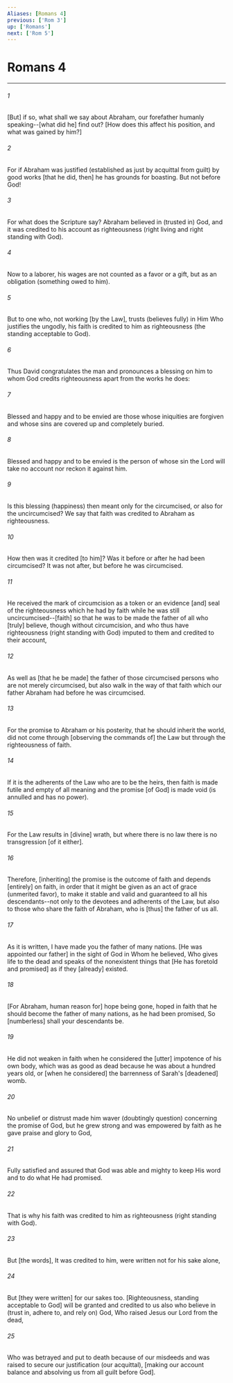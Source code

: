 ```yaml
---
Aliases: [Romans 4]
previous: ['Rom 3']
up: ['Romans']
next: ['Rom 5']
---
```

# Romans 4

***


###### 1 


[But] if so, what shall we say about Abraham, our forefather humanly speaking--[what did he] find out? [How does this affect his position, and what was gained by him?] 


###### 2 


For if Abraham was justified (established as just by acquittal from guilt) by good works [that he did, then] he has grounds for boasting. But not before God! 


###### 3 


For what does the Scripture say? Abraham believed in (trusted in) God, and it was credited to his account as righteousness (right living and right standing with God). 


###### 4 


Now to a laborer, his wages are not counted as a favor or a gift, but as an obligation (something owed to him). 


###### 5 


But to one who, not working [by the Law], trusts (believes fully) in Him Who justifies the ungodly, his faith is credited to him as righteousness (the standing acceptable to God). 


###### 6 


Thus David congratulates the man and pronounces a blessing on him to whom God credits righteousness apart from the works he does: 


###### 7 


Blessed and happy and to be envied are those whose iniquities are forgiven and whose sins are covered up and completely buried. 


###### 8 


Blessed and happy and to be envied is the person of whose sin the Lord will take no account nor reckon it against him. 


###### 9 


Is this blessing (happiness) then meant only for the circumcised, or also for the uncircumcised? We say that faith was credited to Abraham as righteousness. 


###### 10 


How then was it credited [to him]? Was it before or after he had been circumcised? It was not after, but before he was circumcised. 


###### 11 


He received the mark of circumcision as a token or an evidence [and] seal of the righteousness which he had by faith while he was still uncircumcised--[faith] so that he was to be made the father of all who [truly] believe, though without circumcision, and who thus have righteousness (right standing with God) imputed to them and credited to their account, 


###### 12 


As well as [that he be made] the father of those circumcised persons who are not merely circumcised, but also walk in the way of that faith which our father Abraham had before he was circumcised. 


###### 13 


For the promise to Abraham or his posterity, that he should inherit the world, did not come through [observing the commands of] the Law but through the righteousness of faith. 


###### 14 


If it is the adherents of the Law who are to be the heirs, then faith is made futile and empty of all meaning and the promise [of God] is made void (is annulled and has no power). 


###### 15 


For the Law results in [divine] wrath, but where there is no law there is no transgression [of it either]. 


###### 16 


Therefore, [inheriting] the promise is the outcome of faith and depends [entirely] on faith, in order that it might be given as an act of grace (unmerited favor), to make it stable and valid and guaranteed to all his descendants--not only to the devotees and adherents of the Law, but also to those who share the faith of Abraham, who is [thus] the father of us all. 


###### 17 


As it is written, I have made you the father of many nations. [He was appointed our father] in the sight of God in Whom he believed, Who gives life to the dead and speaks of the nonexistent things that [He has foretold and promised] as if they [already] existed. 


###### 18 


[For Abraham, human reason for] hope being gone, hoped in faith that he should become the father of many nations, as he had been promised, So [numberless] shall your descendants be. 


###### 19 


He did not weaken in faith when he considered the [utter] impotence of his own body, which was as good as dead because he was about a hundred years old, or [when he considered] the barrenness of Sarah's [deadened] womb. 


###### 20 


No unbelief or distrust made him waver (doubtingly question) concerning the promise of God, but he grew strong and was empowered by faith as he gave praise and glory to God, 


###### 21 


Fully satisfied and assured that God was able and mighty to keep His word and to do what He had promised. 


###### 22 


That is why his faith was credited to him as righteousness (right standing with God). 


###### 23 


But [the words], It was credited to him, were written not for his sake alone, 


###### 24 


But [they were written] for our sakes too. [Righteousness, standing acceptable to God] will be granted and credited to us also who believe in (trust in, adhere to, and rely on) God, Who raised Jesus our Lord from the dead, 


###### 25 


Who was betrayed and put to death because of our misdeeds and was raised to secure our justification (our acquittal), [making our account balance and absolving us from all guilt before God].
